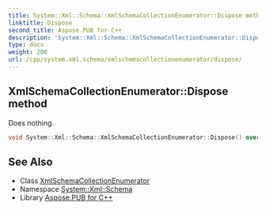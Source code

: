 ```yaml
---
title: System::Xml::Schema::XmlSchemaCollectionEnumerator::Dispose method
linktitle: Dispose
second_title: Aspose.PUB for C++
description: 'System::Xml::Schema::XmlSchemaCollectionEnumerator::Dispose method. Does nothing in C++.'
type: docs
weight: 200
url: /cpp/system.xml.schema/xmlschemacollectionenumerator/dispose/
---
```

## XmlSchemaCollectionEnumerator::Dispose method


Does nothing.

```cpp
void System::Xml::Schema::XmlSchemaCollectionEnumerator::Dispose() override
```

## See Also

* Class [XmlSchemaCollectionEnumerator](../)
* Namespace [System::Xml::Schema](../../)
* Library [Aspose.PUB for C++](../../../)
